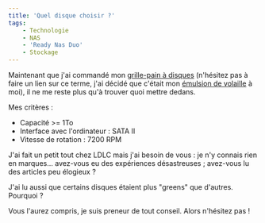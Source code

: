 ```yaml
---
title: 'Quel disque choisir ?'
tags:
    - Technologie
    - NAS
    - 'Ready Nas Duo'
    - Stockage
---
```


Maintenant que j'ai commandé mon
[grille-pain à disques](/2009/02/quel-serveur-nas-pour-la-maison/) (n'hésitez
pas à faire un lien sur ce terme, j'ai décidé que c'était mon
[émulsion de volaille](http://www.teulliac.com/killzone-2-sinvite-au-sony-style-store/)
à moi), il ne me reste plus qu'à trouver quoi mettre dedans.

Mes critères&nbsp;:

-   Capacité &gt;= 1To
-   Interface avec l'ordinateur&nbsp;: SATA II
-   Vitesse de rotation&nbsp;: 7200 RPM

J'ai fait un petit tout chez LDLC mais j'ai besoin de vous : je n'y connais rien
en marques… avez-vous eu des expériences désastreuses ; avez-vous lu des
articles peu élogieux&nbsp;?

J'ai lu aussi que certains disques étaient plus "greens" que d'autres.
Pourquoi&nbsp;?

Vous l'aurez compris, je suis preneur de tout conseil. Alors n'hésitez
pas&nbsp;!
